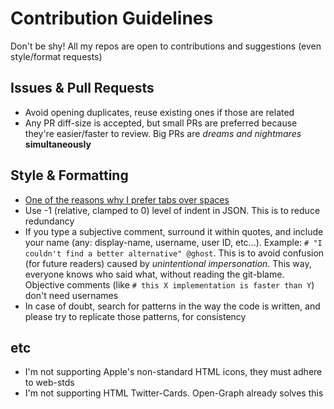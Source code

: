 # Contribution Guidelines
Don't be shy! All my repos are open to contributions and suggestions (even style/format requests)

## Issues & Pull Requests
- Avoid opening duplicates, reuse existing ones if those are related
- Any PR diff-size is accepted, but small PRs are preferred because they're easier/faster to review. Big PRs are *dreams and nightmares* **simultaneously**

## Style & Formatting
- [One of the reasons why I prefer tabs over spaces](https://dev.to/alexandersandberg/why-we-should-default-to-tabs-instead-of-spaces-for-an-accessible-first-environment-101f)
- Use -1 (relative, clamped to 0) level of indent in JSON. This is to reduce redundancy
- If you type a subjective comment, surround it within quotes, and include your name (any: display-name, username, user ID, etc...). Example: `# "I couldn't find a better alternative" @ghost`. This is to avoid confusion (for future readers) caused by *unintentional impersonation*. This way, everyone knows who said what, without reading the git-blame. Objective comments (like `# this X implementation is faster than Y`) don't need usernames
- In case of doubt, search for patterns in the way the code is written, and please try to replicate those patterns, for consistency

## etc
- I'm not supporting Apple's non-standard HTML icons, they must adhere to web-stds
- I'm not supporting HTML Twitter-Cards. Open-Graph already solves this
